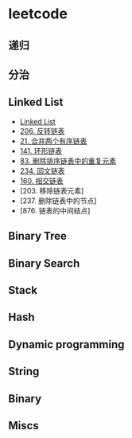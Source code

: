 # leetcode

## 递归

## 分治

## Linked List
* [Linked List](./LinkedList.md)
* [206. 反转链表](./206-reverse-linked-list/)
* [21. 合并两个有序链表](./21.merge-two-sorted-lists)
* [141. 环形链表](./141.linked-list-cycle/)
* [83. 删除排序链表中的重复元素](./83.remove-duplicates-from-sorted-list)
* [234. 回文链表](./234-palindrome-linked-list/234.md)
* [160. 相交链表](./160.intersection-of-two-linked-lists/)
* [203. 移除链表元素]
* [237. 删除链表中的节点]
* [876. 链表的中间结点]
## Binary Tree

## Binary Search 

## Stack

## Hash

## Dynamic programming

## String

## Binary


## Miscs

